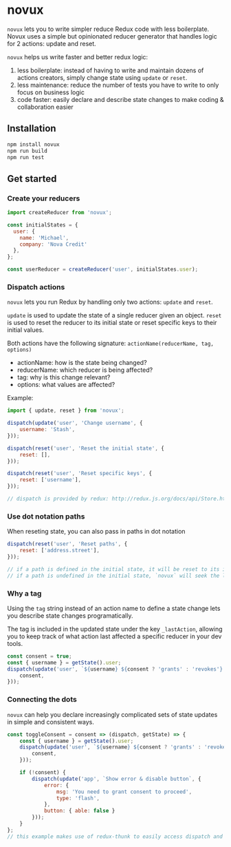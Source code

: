 # novux

`novux` lets you to write simpler reduce Redux code with less boilerplate. Novux uses a simple but opinionated reducer generator that handles logic for 2 actions: update and reset.

`novux` helps us write faster and better redux logic:
1. less boilerplate: instead of having to write and maintain dozens of actions creators, simply change state using `update` or `reset`.
2. less maintenance: reduce the number of tests you have to write to only focus on business logic
3. code faster: easily declare and describe state changes to make coding & collaboration easier

## Installation

```bash
npm install novux
npm run build
npm run test
```

## Get started
### Create your reducers
```js
import createReducer from 'novux';

const initialStates = {
  user: {
    name: 'Michael',
    company: 'Nova Credit'
  },
};

const userReducer = createReducer('user', initialStates.user);
```

### Dispatch actions
`novux` lets you run Redux by handling only two actions: `update` and `reset`.

`update` is used to update the state of a single reducer given an object.
`reset` is used to reset the reducer to its initial state or reset specific keys to their initial values.

Both actions have the following signature:
`actionName(reducerName, tag, options)`

- actionName: how is the state being changed?
- reducerName: which reducer is being affected?
- tag: why is this change relevant?
- options: what values are affected?

Example:
```js
import { update, reset } from 'novux';

dispatch(update('user', 'Change username', {
	username: 'Stash',
}));

dispatch(reset('user', 'Reset the initial state', {
	reset: [],
}));

dispatch(reset('user', 'Reset specific keys', {
	reset: ['username'],
}));

// dispatch is provided by redux: http://redux.js.org/docs/api/Store.html#dispatchaction
```

### Use dot notation paths
When reseting state, you can also pass in paths in dot notation
```js
dispatch(reset('user', 'Reset paths', {
	reset: ['address.street'],
}));

// if a path is defined in the initial state, it will be reset to its initial value
// if a path is undefined in the initial state, `novux` will seek the longest sub path defined in the initial state and reset
```

### Why a tag
Using the `tag` string instead of an action name to define a state change lets you describe state changes programatically.

The tag is included in the updated state under the key `_lastAction`, allowing you to keep track of what action last affected a specific reducer in your dev tools.

```js
const consent = true;
const { username } = getState().user;
dispatch(update('user', `${username} ${consent ? 'grants' : 'revokes'} consent`, {
	consent,
}));
```

### Connecting the dots
`novux` can help you declare increasingly complicated sets of state updates in simple and consistent ways.

```js
const toggleConsent = consent => (dispatch, getState) => {
	const { username } = getState().user;
	dispatch(update('user', `${username} ${consent ? 'grants' : 'revokes'} consent`, {
		consent,
	}));

	if (!consent) {
		dispatch(update('app', `Show error & disable button`, {
			error: {
				msg: 'You need to grant consent to proceed',
				type: 'flash',
			},
			button: { able: false }
		}));
	}
};
// this example makes use of redux-thunk to easily access dispatch and state
```
